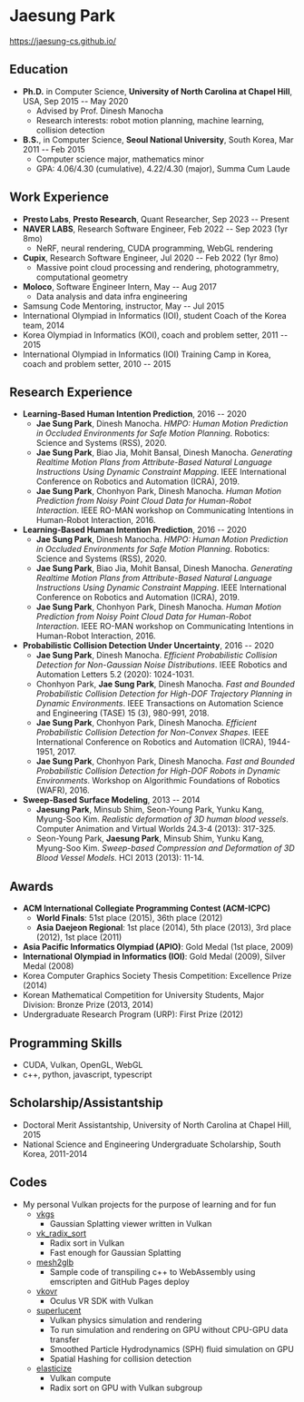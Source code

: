 # Jaesung Park

https://jaesung-cs.github.io/

## Education

- **Ph.D.** in Computer Science, **University of North Carolina at Chapel Hill**, USA, Sep 2015 -- May 2020
    - Advised by Prof. Dinesh Manocha
    - Research interests: robot motion planning, machine learning, collision detection
- **B.S.**, in Computer Science, **Seoul National University**, South Korea, Mar 2011 -- Feb 2015
    - Computer science major, mathematics minor
    - GPA: 4.06/4.30 (cumulative), 4.22/4.30 (major), Summa Cum Laude

## Work Experience

- **Presto Labs**, **Presto Research**, Quant Researcher, Sep 2023 -- Present
- **NAVER LABS**, Research Software Engineer, Feb 2022 -- Sep 2023 (1yr 8mo)
    - NeRF, neural rendering, CUDA programming, WebGL rendering
- **Cupix**, Research Software Engineer, Jul 2020 -- Feb 2022 (1yr 8mo)
    - Massive point cloud processing and rendering, photogrammetry, computational geometry
- **Moloco**, Software Engineer Intern, May -- Aug 2017
    - Data analysis and data infra engineering
- Samsung Code Mentoring, instructor, May -- Jul 2015
- International Olympiad in Informatics (IOI), student Coach of the Korea team, 2014
- Korea Olympiad in Informatics (KOI), coach and problem setter, 2011 -- 2015
- International Olympiad in Informatics (IOI) Training Camp in Korea, coach and problem setter, 2010 -- 2015

## Research Experience
  
- **Learning-Based Human Intention Prediction**, 2016 -- 2020
    - **Jae Sung Park**, Dinesh Manocha.
    *HMPO: Human Motion Prediction in Occluded Environments for Safe Motion Planning*.
    Robotics: Science and Systems (RSS), 2020.
    - **Jae Sung Park**, Biao Jia, Mohit Bansal, Dinesh Manocha.
    *Generating Realtime Motion Plans from Attribute-Based Natural Language Instructions Using Dynamic Constraint Mapping*.
    IEEE International Conference on Robotics and Automation (ICRA), 2019.
    - **Jae Sung Park**, Chonhyon Park, Dinesh Manocha.
    *Human Motion Prediction from Noisy Point Cloud Data for Human-Robot Interaction*.
    IEEE RO-MAN workshop on Communicating Intentions in Human-Robot Interaction, 2016.
- **Learning-Based Human Intention Prediction**, 2016 -- 2020
    - **Jae Sung Park**, Dinesh Manocha.
    *HMPO: Human Motion Prediction in Occluded Environments for Safe Motion Planning*.
    Robotics: Science and Systems (RSS), 2020.
    - **Jae Sung Park**, Biao Jia, Mohit Bansal, Dinesh Manocha.
    *Generating Realtime Motion Plans from Attribute-Based Natural Language Instructions Using Dynamic Constraint Mapping*.
    IEEE International Conference on Robotics and Automation (ICRA), 2019.
    - **Jae Sung Park**, Chonhyon Park, Dinesh Manocha.
    *Human Motion Prediction from Noisy Point Cloud Data for Human-Robot Interaction*.
    IEEE RO-MAN workshop on Communicating Intentions in Human-Robot Interaction, 2016.
- **Probabilistic Collision Detection Under Uncertainty**, 2016 -- 2020
    - **Jae Sung Park**, Dinesh Manocha.
    *Efficient Probabilistic Collision Detection for Non-Gaussian Noise Distributions*.
    IEEE Robotics and Automation Letters 5.2 (2020): 1024-1031.
    - Chonhyon Park, **Jae Sung Park**, Dinesh Manocha.
    *Fast and Bounded Probabilistic Collision Detection for High-DOF Trajectory Planning in Dynamic Environments*.
    IEEE Transactions on Automation Science and Engineering (TASE) 15 (3), 980-991, 2018.
    - **Jae Sung Park**, Chonhyon Park, Dinesh Manocha.
    *Efficient Probabilistic Collision Detection for Non-Convex Shapes*.
    IEEE International Conference on Robotics and Automation (ICRA), 1944-1951, 2017.
    - **Jae Sung Park**, Chonhyon Park, Dinesh Manocha.
    *Fast and Bounded Probabilistic Collision Detection for High-DOF Robots in Dynamic Environments*.
    Workshop on Algorithmic Foundations of Robotics (WAFR), 2016.
- **Sweep-Based Surface Modeling**, 2013 -- 2014
    - **Jaesung Park**, Minsub Shim, Seon-Young Park, Yunku Kang, Myung-Soo Kim.
    *Realistic deformation of 3D human blood vessels*.
    Computer Animation and Virtual Worlds 24.3-4 (2013): 317-325.
    - Seon-Young Park, **Jaesung Park**, Minsub Shim, Yunku Kang, Myung-Soo Kim.
    *Sweep-based Compression and Deformation of 3D Blood Vessel Models*.
    HCI 2013 (2013): 11-14.

## Awards

- **ACM International Collegiate Programming Contest (ACM-ICPC)**
    - **World Finals**: 51st place (2015), 36th place (2012)
    - **Asia Daejeon Regional**: 1st place (2014), 5th place (2013), 3rd place (2012), 1st place (2011)
- **Asia Pacific Informatics Olympiad (APIO)**: Gold Medal (1st place, 2009)
- **International Olympiad in Informatics (IOI)**: Gold Medal (2009), Silver Medal (2008)
- Korea Computer Graphics Society Thesis Competition: Excellence Prize (2014)
- Korean Mathematical Competition for University Students, Major Division: Bronze Prize (2013, 2014)
- Undergraduate Research Program (URP): First Prize (2012)

## Programming Skills

- CUDA, Vulkan, OpenGL, WebGL
- c++, python, javascript, typescript

## Scholarship/Assistantship

- Doctoral Merit Assistantship, University of North Carolina at Chapel Hill, 2015
- National Science and Engineering Undergraduate Scholarship, South Korea, 2011-2014

## Codes

- My personal Vulkan projects for the purpose of learning and for fun
    - [vkgs](https://github.com/jaesung-cs/vkgs)
        - Gaussian Splatting viewer written in Vulkan
    - [vk_radix_sort](https://github.com/jaesung-cs/vulkan_radix_sort)
        - Radix sort in Vulkan
        - Fast enough for Gaussian Splatting
    - [mesh2glb](https://github.com/jaesung-cs/mesh2glb)
        - Sample code of transpiling c++ to WebAssembly using emscripten and GitHub Pages deploy
    - [vkovr](https://github.com/jaesung-cs/vkovr)
        - Oculus VR SDK with Vulkan
    - [superlucent](https://github.com/jaesung-cs/superlucent)
        - Vulkan physics simulation and rendering
        - To run simulation and rendering on GPU without CPU-GPU data transfer
        - Smoothed Particle Hydrodynamics (SPH) fluid simulation on GPU
        - Spatial Hashing for collision detection
    - [elasticize](https://github.com/jaesung-cs/elasticize)
        - Vulkan compute
        - Radix sort on GPU with Vulkan subgroup
